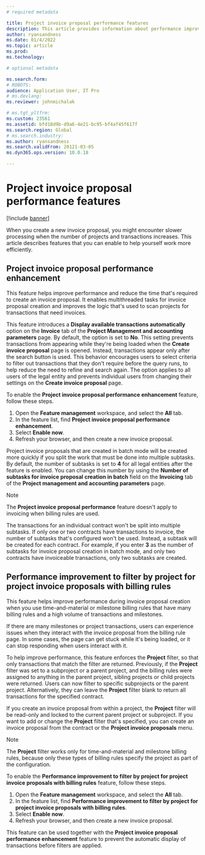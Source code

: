 ```yaml
---
# required metadata

title: Project invoice proposal performance features
description: This article provides information about performance improvements to project invoice proposals.
author: ryansandness
ms.date: 01/4/2022
ms.topic: article
ms.prod: 
ms.technology: 

# optional metadata

ms.search.form: 
# ROBOTS: 
audience: Application User, IT Pro
# ms.devlang: 
ms.reviewer: johnmichalak

# ms.tgt_pltfrm: 
ms.custom: 23561
ms.assetid: bfd18d9b-d9a6-4e21-bc95-bf4af45f617f
ms.search.region: Global
# ms.search.industry: 
ms.author: ryansandness
ms.search.validFrom: 20121-03-05
ms.dyn365.ops.version: 10.0.18

---
```


# Project invoice proposal performance features

[!include [banner](../includes/banner.md)]

When you create a new invoice proposal, you might encounter slower processing when the number of projects and transactions increases. This article describes features that you can enable to help yourself work more efficiently.

## Project invoice proposal performance enhancement

This feature helps improve performance and reduce the time that's required to create an invoice proposal. It enables multithreaded tasks for invoice proposal creation and improves the logic that's used to scan projects for transactions that need invoices.

This feature introduces a **Display available transactions automatically** option on the **Invoice** tab of the **Project Management and accounting parameters** page. By default, the option is set to **No**. This setting prevents transactions from appearing while they're being loaded when the **Create invoice proposal** page is opened. Instead, transactions appear only after the search button is used. This behavior encourages users to select criteria to filter out transactions that they don't require before the query runs, to help reduce the need to refine and search again. The option applies to all users of the legal entity and prevents individual users from changing their settings on the **Create invoice proposal** page.

To enable the **Project invoice proposal performance enhancement** feature, follow these steps.

1. Open the **Feature management** workspace, and select the **All** tab.
1. In the feature list, find **Project invoice proposal performance enhancement**.
1. Select **Enable now**.
1. Refresh your browser, and then create a new invoice proposal.

Project invoice proposals that are created in batch mode will be created more quickly if you split the work that must be done into multiple subtasks. By default, the number of subtasks is set to **4** for all legal entities after the feature is enabled. You can change this number by using the **Number of subtasks for invoice proposal creation in batch** field on the **Invoicing** tab of the **Project management and accounting parameters** page.

> [!NOTE]
> The **Project invoice proposal performance** feature doesn't apply to invoicing when billing rules are used.
>
> The transactions for an individual contract won't be split into multiple subtasks. If only one or two contracts have transactions to invoice, the number of subtasks that's configured won't be used. Instead, a subtask will be created for each contract. For example, if you enter **3** as the number of subtasks for invoice proposal creation in batch mode, and only two contracts have invoiceable transactions, only two subtasks are created.

## Performance improvement to filter by project for project invoice proposals with billing rules

This feature helps improve performance during invoice proposal creation when you use time-and-material or milestone billing rules that have many billing rules and a high volume of transactions and milestones.

If there are many milestones or project transactions, users can experience issues when they interact with the invoice proposal from the billing rule page. In some cases, the page can get stuck while it's being loaded, or it can stop responding when users interact with it.

To help improve performance, this feature enforces the **Project** filter, so that only transactions that match the filter are returned. Previously, if the **Project** filter was set to a subproject or a parent project, and the billing rules were assigned to anything in the parent project, sibling projects or child projects were returned. Users can now filter to specific subprojects or the parent project. Alternatively, they can leave the **Project** filter blank to return all transactions for the specified contract.

If you create an invoice proposal from within a project, the **Project** filter will be read-only and locked to the current parent project or subproject. If you want to add or change the **Project** filter that's specified, you can create an invoice proposal from the contract or the **Project invoice proposals** menu.

> [!NOTE]
> The **Project** filter works only for time-and-material and milestone billing rules, because only these types of billing rules specify the project as part of the configuration.

To enable the **Performance improvement to filter by project for project invoice proposals with billing rules** feature, follow these steps.

1. Open the **Feature management** workspace, and select the **All** tab.
1. In the feature list, find **Performance improvement to filter by project for project invoice proposals with billing rules**.
1. Select **Enable now**.
1. Refresh your browser, and then create a new invoice proposal.

This feature can be used together with the **Project invoice proposal performance enhancement** feature to prevent the automatic display of transactions before filters are applied.
